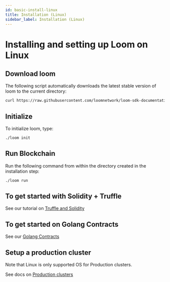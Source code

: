 ```yaml
---
id: basic-install-linux
title: Installation (Linux)
sidebar_label: Installation (Linux)
---
```


# Installing and setting up Loom on Linux

## Download loom

The following script automatically downloads the latest stable version of loom to the current directory:

```bash
curl https://raw.githubusercontent.com/loomnetwork/loom-sdk-documentation/master/scripts/get_loom.sh | sh
```

## Initialize

To initialize loom, type:

```bash
./loom init
```

## Run Blockchain

Run the following command from within the directory created in the installation step:

```bash
./loom run
```

## To get started with Solidity + Truffle

See our tutorial on [Truffle and Solidity](truffle-deploy.html)


## To get started on Golang Contracts

See our [Golang Contracts](prereqs.html)

## Setup a production cluster

Note that Linux is only supported OS for Production clusters.

See docs on [Production clusters](multi-node-deployment.html)
